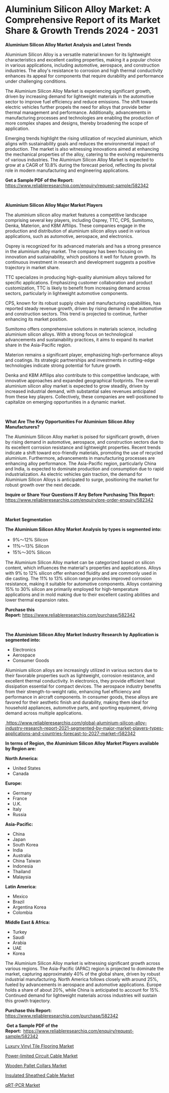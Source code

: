 <p><h1>Aluminium Silicon Alloy Market: A Comprehensive Report of its Market Share & Growth Trends 2024 - 2031</h1></p><p><strong>Aluminium Silicon Alloy Market Analysis and Latest Trends</strong></p>
<p><p>Aluminium Silicon Alloy is a versatile material known for its lightweight characteristics and excellent casting properties, making it a popular choice in various applications, including automotive, aerospace, and construction industries. The alloy's resistance to corrosion and high thermal conductivity enhances its appeal for components that require durability and performance under challenging conditions.</p><p>The Aluminium Silicon Alloy Market is experiencing significant growth, driven by increasing demand for lightweight materials in the automotive sector to improve fuel efficiency and reduce emissions. The shift towards electric vehicles further propels the need for alloys that provide better thermal management and performance. Additionally, advancements in manufacturing processes and technologies are enabling the production of more complex shapes and designs, thereby broadening the scope of application.</p><p>Emerging trends highlight the rising utilization of recycled aluminium, which aligns with sustainability goals and reduces the environmental impact of production. The market is also witnessing innovations aimed at enhancing the mechanical properties of the alloy, catering to the evolving requirements of various industries. The Aluminium Silicon Alloy Market is expected to grow at a CAGR of 10.8% during the forecast period, reflecting its pivotal role in modern manufacturing and engineering applications.</p></p>
<p><strong>Get a Sample PDF of the Report:&nbsp;</strong> <a href="https://www.reliableresearchiq.com/enquiry/request-sample/582342?utm_campaign=1412&utm_medium=2&utm_source=Github&utm_content=ia&utm_term=12102024&utm_id=aluminium-silicon-alloy">https://www.reliableresearchiq.com/enquiry/request-sample/582342</a></p>
<p>&nbsp;</p>
<p><strong>Aluminium Silicon Alloy Major Market Players</strong></p>
<p><p>The aluminium silicon alloy market features a competitive landscape comprising several key players, including Osprey, TTC, CPS, Sumitomo, Denka, Materion, and KBM Affilips. These companies engage in the production and distribution of aluminium silicon alloys used in various applications, such as automotive, aerospace, and electronics.</p><p>Osprey is recognized for its advanced materials and has a strong presence in the aluminium alloy market. The company has been focusing on innovation and sustainability, which positions it well for future growth. Its continuous investment in research and development suggests a positive trajectory in market share.</p><p>TTC specializes in producing high-quality aluminium alloys tailored for specific applications. Emphasizing customer collaboration and product customization, TTC is likely to benefit from increasing demand across sectors, particularly in lightweight automotive components.</p><p>CPS, known for its robust supply chain and manufacturing capabilities, has reported steady revenue growth, driven by rising demand in the automotive and construction sectors. This trend is projected to continue, further enhancing its market position.</p><p>Sumitomo offers comprehensive solutions in materials science, including aluminium silicon alloys. With a strong focus on technological advancements and sustainability practices, it aims to expand its market share in the Asia-Pacific region.</p><p>Materion remains a significant player, emphasizing high-performance alloys and coatings. Its strategic partnerships and investments in cutting-edge technologies indicate strong potential for future growth.</p><p>Denka and KBM Affilips also contribute to this competitive landscape, with innovative approaches and expanded geographical footprints. The overall aluminium silicon alloy market is expected to grow steadily, driven by increased industrial demand, with substantial sales revenues anticipated from these key players. Collectively, these companies are well-positioned to capitalize on emerging opportunities in a dynamic market.</p></p>
<p>&nbsp;</p>
<p><strong>What Are The Key Opportunities For Aluminium Silicon Alloy Manufacturers?</strong></p>
<p><p>The Aluminium Silicon Alloy market is poised for significant growth, driven by rising demand in automotive, aerospace, and construction sectors due to its excellent corrosion resistance and lightweight properties. Recent trends indicate a shift toward eco-friendly materials, promoting the use of recycled aluminium. Furthermore, advancements in manufacturing processes are enhancing alloy performance. The Asia-Pacific region, particularly China and India, is expected to dominate production and consumption due to rapid industrialization. As electric vehicles gain traction, the demand for Aluminium Silicon Alloys is anticipated to surge, positioning the market for robust growth over the next decade.</p></p>
<p><strong>Inquire or Share Your Questions If Any Before Purchasing This Report:</strong> <a href="https://www.reliableresearchiq.com/enquiry/pre-order-enquiry/582342?utm_campaign=1412&utm_medium=2&utm_source=Github&utm_content=ia&utm_term=12102024&utm_id=aluminium-silicon-alloy">https://www.reliableresearchiq.com/enquiry/pre-order-enquiry/582342</a></p>
<p>&nbsp;</p>
<p><strong>Market Segmentation</strong></p>
<p><strong>The Aluminium Silicon Alloy Market Analysis by types is segmented into:</strong></p>
<p><ul><li>9%～12% Silicon</li><li>11%～13% Silicon</li><li>15%～30% Silicon</li></ul></p>
<p><p>The Aluminium Silicon Alloy market can be categorized based on silicon content, which influences the material's properties and applications. Alloys with 9% to 12% silicon offer enhanced fluidity and are commonly used in die casting. The 11% to 13% silicon range provides improved corrosion resistance, making it suitable for automotive components. Alloys containing 15% to 30% silicon are primarily employed for high-temperature applications and in mold making due to their excellent casting abilities and lower thermal expansion rates.</p></p>
<p><strong>Purchase this Report:&nbsp;</strong><a href="https://www.reliableresearchiq.com/purchase/582342?utm_campaign=1412&utm_medium=2&utm_source=Github&utm_content=ia&utm_term=12102024&utm_id=aluminium-silicon-alloy">https://www.reliableresearchiq.com/purchase/582342</a></p>
<p>&nbsp;</p>
<p><strong>The Aluminium Silicon Alloy Market Industry Research by Application is segmented into:</strong></p>
<p><ul><li>Electronics</li><li>Aerospace</li><li>Consumer Goods</li></ul></p>
<p><p>Aluminium silicon alloys are increasingly utilized in various sectors due to their favorable properties such as lightweight, corrosion resistance, and excellent thermal conductivity. In electronics, they provide efficient heat dissipation essential for compact devices. The aerospace industry benefits from their strength-to-weight ratio, enhancing fuel efficiency and performance in aircraft components. In consumer goods, these alloys are favored for their aesthetic finish and durability, making them ideal for household appliances, automotive parts, and sporting equipment, driving demand across multiple applications.</p></p>
<p><a href="https://www.reliableresearchiq.com/global-aluminium-silicon-alloy-industry-research-report-2021-segmented-by-major-market-players-types-applications-and-countries-forecast-to-2027-market-r582342?utm_campaign=1412&utm_medium=2&utm_source=Github&utm_content=ia&utm_term=12102024&utm_id=aluminium-silicon-alloy">&nbsp;https://www.reliableresearchiq.com/global-aluminium-silicon-alloy-industry-research-report-2021-segmented-by-major-market-players-types-applications-and-countries-forecast-to-2027-market-r582342</a></p>
<p><strong>In terms of Region, the Aluminium Silicon Alloy Market Players available by Region are:</strong></p>
<p>
    <p> <strong> North America: </strong>
        <ul>
            <li>United States</li>
            <li>Canada</li>
        </ul>
        </p> 
    <p> <strong> Europe: </strong>
        <ul>
            <li>Germany</li>
            <li>France</li>
            <li>U.K.</li>
            <li>Italy</li>
            <li>Russia</li>
        </ul>
        </p> 
    <p> <strong> Asia-Pacific: </strong>
        <ul>
            <li>China</li>
            <li>Japan</li>
            <li>South Korea</li>
            <li>India</li>
            <li>Australia</li>
            <li>China Taiwan</li>
            <li>Indonesia</li>
            <li>Thailand</li>
            <li>Malaysia</li>
        </ul>
        </p> 
    <p> <strong> Latin America: </strong>
        <ul>
            <li>Mexico</li>
            <li>Brazil</li>
            <li>Argentina Korea</li>
            <li>Colombia</li>
        </ul>
        </p> 
    <p> <strong> Middle East & Africa: </strong>
        <ul>
            <li>Turkey</li>
            <li>Saudi</li>
            <li>Arabia</li>
            <li>UAE</li>
            <li>Korea</li>
        </ul>
    </p>
    </p>
<p><p>The Aluminium Silicon Alloy market is witnessing significant growth across various regions. The Asia-Pacific (APAC) region is projected to dominate the market, capturing approximately 40% of the global share, driven by robust industrial manufacturing. North America follows closely with around 25%, fueled by advancements in aerospace and automotive applications. Europe holds a share of about 20%, while China is anticipated to account for 15%. Continued demand for lightweight materials across industries will sustain this growth trajectory.</p></p>
<p><strong>Purchase this Report: </strong><a href="https://www.reliableresearchiq.com/purchase/582342?utm_campaign=1412&utm_medium=2&utm_source=Github&utm_content=ia&utm_term=12102024&utm_id=aluminium-silicon-alloy">https://www.reliableresearchiq.com/purchase/582342</a></p>
<p>&nbsp;<strong>Get a Sample PDF of the Report:&nbsp;&nbsp;</strong><a href="https://www.reliableresearchiq.com/enquiry/request-sample/582342?utm_campaign=1412&utm_medium=2&utm_source=Github&utm_content=ia&utm_term=12102024&utm_id=aluminium-silicon-alloy">https://www.reliableresearchiq.com/enquiry/request-sample/582342</a></p>
<p><strong></strong></p>
<p><p><a href="https://github.com/hgf64gh/Market-Research-Report-List-1/blob/main/luxury-vinyl-tile-flooring-market.md?utm_campaign=1412&utm_medium=2&utm_source=Github&utm_content=ia&utm_term=12102024&utm_id=aluminium-silicon-alloy">Luxury Vinyl Tile Flooring Market</a></p><p><a href="https://www.linkedin.com/pulse/global-power-limited-circuit-cable-market-trends-insights-growth-aj73f?utm_campaign=1412&utm_medium=2&utm_source=Github&utm_content=ia&utm_term=12102024&utm_id=aluminium-silicon-alloy">Power-limited Circuit Cable Market</a></p><p><a href="https://github.com/marloy8/Market-Research-Report-List-6/blob/main/wooden-pallet-collars-market.md?utm_campaign=1412&utm_medium=2&utm_source=Github&utm_content=ia&utm_term=12102024&utm_id=aluminium-silicon-alloy">Wooden Pallet Collars Market</a></p><p><a href="https://www.linkedin.com/pulse/insulated-sheathed-cable-market-global-regional-analysis-l7fnf?utm_campaign=1412&utm_medium=2&utm_source=Github&utm_content=ia&utm_term=12102024&utm_id=aluminium-silicon-alloy">Insulated Sheathed Cable Market</a></p><p><a href="https://www.linkedin.com/pulse/trends-global-qrt-pcr-market-forecast-analysis-2024-7hxvc?utm_campaign=1412&utm_medium=2&utm_source=Github&utm_content=ia&utm_term=12102024&utm_id=aluminium-silicon-alloy">qRT-PCR Market</a></p></p>